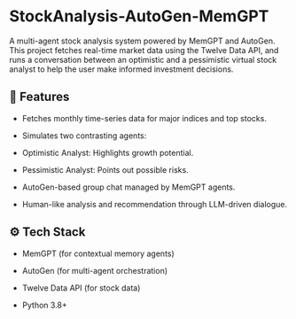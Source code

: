# StockAnalysis-AutoGen-MemGPT

A multi-agent stock analysis system powered by MemGPT and AutoGen. This project fetches real-time market data using the Twelve Data API, and runs a conversation between an optimistic and a pessimistic virtual stock analyst to help the user make informed investment decisions.

## 🧠 Features

* Fetches monthly time-series data for major indices and top stocks.

* Simulates two contrasting agents:

* Optimistic Analyst: Highlights growth potential.

* Pessimistic Analyst: Points out possible risks.

* AutoGen-based group chat managed by MemGPT agents.

* Human-like analysis and recommendation through LLM-driven dialogue.

## ⚙️ Tech Stack

* MemGPT (for contextual memory agents)

* AutoGen (for multi-agent orchestration)

* Twelve Data API (for stock data)

* Python 3.8+
